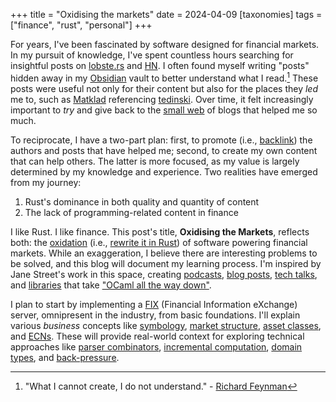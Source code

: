 +++
title = "Oxidising the markets"
date = 2024-04-09
[taxonomies]
tags = ["finance", "rust", "personal"]
+++

For years, I've been fascinated by software designed for financial markets. In my pursuit of knowledge, I've spent countless hours searching for insightful posts on [lobste.rs](https://lobste.rs/) and [HN](https://hckrnews.com/). I often found myself writing "posts" hidden away in my [Obsidian](https://obsidian.md/) vault to better understand what I read.[^1] These posts were useful not only for their content but also for the places they _led_ me to, such as [Matklad](https://matklad.github.io/2021/05/31/how-to-test.html#Links) referencing [tedinski](https://www.tedinski.com/2019/03/19/testing-at-the-boundaries.html). Over time, it felt increasingly important to _try_ and give back to the [small web](https://blog.kagi.com/small-web) of blogs that helped me so much.

To reciprocate, I have a two-part plan: first, to promote (i.e., [backlink](https://en.wikipedia.org/wiki/Backlink)) the authors and posts that have helped me; second, to create my own content that can help others. The latter is more focused, as my value is largely determined by my knowledge and experience. Two realities have emerged from my journey:

1. Rust's dominance in both quality and quantity of content
2. The lack of programming-related content in finance

I like Rust. I like finance. This post's title, **Oxidising the Markets**, reflects both: the [oxidation](https://wiki.mozilla.org/Oxidation) (i.e., [rewrite it in Rust](https://github.com/fish-shell/fish-shell/pull/9512)) of software powering financial markets. While an exaggeration, I believe there are interesting problems to be solved, and this blog will document my learning process. I'm inspired by Jane Street's work in this space, creating [podcasts](https://signalsandthreads.com/), [blog posts](https://blog.janestreet.com/what-the-interns-have-wrought-2023/), [tech talks](https://www.janestreet.com/tech-talks/index.html), and [libraries](https://opensource.janestreet.com/incremental/) that take ["OCaml all the way down"](https://www.janestreet.com/tech-talks/ocaml-all-the-way-down/).

I plan to start by implementing a [FIX](https://www.fixtrading.org/online-specification/) (Financial Information eXchange) server, omnipresent in the industry, from basic foundations. I'll explain various _business_ concepts like [symbology](https://www.openfigi.com/about/symbology), [market structure](https://www.sifma.org/explore-issues/equity-market-structure/), [asset classes](https://en.wikipedia.org/wiki/ISO_10962), and [ECNs](https://en.wikipedia.org/wiki/Electronic_communication_network). These will provide real-world context for exploring technical approaches like [parser combinators](https://en.wikipedia.org/wiki/Parser_combinator), [incremental computation](https://en.wikipedia.org/wiki/Incremental_computing), [domain types](https://mmapped.blog/posts/25-domain-types.html#domain-type-classes), and [back-pressure](https://en.wikipedia.org/wiki/Back_pressure).

[^1]: "What I cannot create, I do not understand." - [Richard Feynman](https://www.goodreads.com/quotes/8414-what-i-cannot-create-i-do-not-understand)

